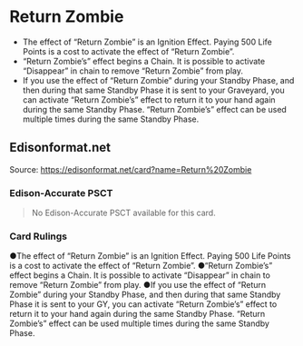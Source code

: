 # Return Zombie

*   The effect of “Return Zombie” is an Ignition Effect. Paying 500 Life Points is a cost to activate the effect of “Return Zombie”.
*   “Return Zombie’s” effect begins a Chain. It is possible to activate “Disappear” in chain to remove “Return Zombie” from play.
*   If you use the effect of “Return Zombie” during your Standby Phase, and then during that same Standby Phase it is sent to your Graveyard, you can activate “Return Zombie’s” effect to return it to your hand again during the same Standby Phase. “Return Zombie’s” effect can be used multiple times during the same Standby Phase.

## Edisonformat.net

Source: https://edisonformat.net/card?name=Return%20Zombie

### Edison-Accurate PSCT

> No Edison-Accurate PSCT available for this card.

### Card Rulings

●The effect of “Return Zombie” is an Ignition Effect. Paying 500 Life Points is a cost to activate the effect of “Return Zombie”.
●“Return Zombie’s” effect begins a Chain. It is possible to activate “Disappear” in chain to remove “Return Zombie” from play.
●If you use the effect of “Return Zombie” during your Standby Phase, and then during that same Standby Phase it is sent to your GY, you can activate “Return Zombie’s” effect to return it to your hand again during the same Standby Phase. “Return Zombie’s” effect can be used multiple times during the same Standby Phase.
            